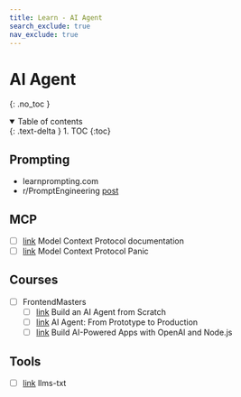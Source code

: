```yaml
---
title: Learn - AI Agent
search_exclude: true
nav_exclude: true
---
```


<!-- prettier-ignore-start -->
# AI Agent
{: .no_toc }

<details open markdown="block">
  <summary>
    Table of contents
  </summary>
  {: .text-delta }
1. TOC
{:toc}
</details>

<!-- prettier-ignore-end -->

## Prompting

-   learnprompting.com
-   r/PromptEngineering [post](https://www.reddit.com/r/PromptEngineering/comments/18hhvi3/resources_that_dramatically_improved_my_prompting/0)

## MCP

-   [ ] [link](https://modelcontextprotocol.io/introduction) Model Context Protocol documentation
-   [ ] [link](https://codingfantasy.com/games/mcp) Model Context Protocol Panic

## Courses

-   [ ] FrontendMasters
    -   [ ] [link](https://frontendmasters.com/courses/ai-agents/) Build an AI Agent from Scratch
    -   [ ] [link](https://frontendmasters.com/courses/production-ai/) AI Agent: From Prototype to Production
    -   [ ] [link](https://frontendmasters.com/courses/openai-node/) Build AI-Powered Apps with OpenAI and Node.js

## Tools

-   [ ] [link](https://llmstxt.org/) llms-txt
